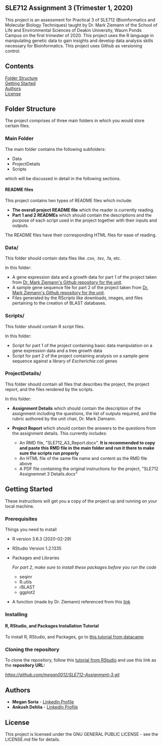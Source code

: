 ## SLE712 Assignment 3 (Trimester 1, 2020)
This project is an assessment for Practical 3 of SLE712 (Bioinformatics and Molecular Biology Techniques) taught by Dr. Mark Ziemann of the School of Life and Environmental Sciences of Deakin University, Waurn Ponds Campus on the first trimester of 2020. This project uses the R language in manipulating genetic data to gain insights and develop data analysis skills necessary for Bioinformatics. This project uses Github as versioning control.

## Contents
[Folder Structure](#folder-structure)<br>
[Getting Started](#getting-started)<br>
[Authors](#authors)<br>
[License](#liscence)<br>


## Folder Structure

The project comprises of three main folders in which you would store certain files.

### Main Folder

The main folder contains the following subfolders:

- Data
- ProjectDetails
- Scripts

which will be discussed in detail in the following sections.

#### README files
This project contains two types of README files which include:

- **The overall project README file** which the reader is currently reading.
- **Part 1 and 2 READMEs** which should contain the descriptions and the purpose of each script used in the project together with their inputs and outputs.

The README files have their corresponding HTML files for ease of reading.

### Data/

This folder should contain data files like .csv, .tsv, .fa, etc.

In this folder:

- A gene expression data and a growth data for part 1 of the project taken from [Dr. Mark Ziemann's Github repository for the unit](https://github.com/markziemann/SLE712_files/tree/master/bioinfo_asst3_part1_files).<br>
- A sample gene sequence file for part 2 of the project taken from [Dr. Mark Ziemann's Github repository for the unit](https://github.com/markziemann/SLE712_files/tree/master/bioinfo_asst3_part2_files).
- Files generated by the RScripts like downloads, images, and files pertaining to the creation of BLAST databases. 

### Scripts/

This folder should contain R script files.

In this folder:

- Script for part 1 of the project containing basic data manipulation on a gene expression data and a tree growth data 
- Script for part 2 of the project containing analysis on a sample gene sequence against a library of *Escherichia coli* genes

### ProjectDetails/

This folder should contain all files that describes the project, the project report, and the files rendered by the scripts.

In this folder:

- **Assignment Details** which should contain the description of the assignment including the questions, the list of outputs required, and the rubric authored by the unit chair, Dr. Mark Ziemann.

- **Project Report** which should contain the answers to the questions from the assignment details. This currently includes:
  - An RMD file, "SLE712_A3_Report.docx". **It is recommended to copy and paste this RMD file in the main folder and run it there to make sure the scripts run properly**
  - An HTML file of the same file name and content as the RMD file above
  - A PDF file containing the original instructions for the project, "SLE712 Assignemnet 3 Details.docx"

## Getting Started

These instructions will get you a copy of the project up and running on your local machine.  

### Prerequisites

Things you need to install

- R version 3.6.3 (2020-02-29)
- RStudio Version 1.2.1335
- Packages and Libraries

  *For part 2, make sure to install these packages before you run the code*
  
  + seqinr
  + R.utils
  + rBLAST
  + ggplot2
- A function (made by Dr. Ziemann) referenced from this [link](https://raw.githubusercontent.com/markziemann/SLE712_files/master/bioinfo_asst3_part2_files/mutblast_functions.R)

### Installing

#### R, RStudio, and Packages Installation Tutorial
To install R, RStudio, and Packages, go to [this tutorial from datacamp](https://www.datacamp.com/community/tutorials/installing-R-windows-mac-ubuntu)

### Cloning the repository
To clone the repository, follow this [tutorial from RStudio](https://support.rstudio.com/hc/en-us/articles/200532077-Version-Control-with-Git-and-SVN) and use this link as the **repository URL:**

  *<https://github.com/megan0012/SLE712-Assignment-3.git>*

## Authors

* **Megan Soria** - [LinkedIn Profile](https://www.linkedin.com/in/megan-soria-b8a97857/)
* **Ankush Dehlia** - [LinkedIn Profile](https://www.linkedin.com/in/ankush-dehlia/)


## License

This project is licensed under the GNU GENERAL PUBLIC LICENSE - see the LICENSE.md file for details.





